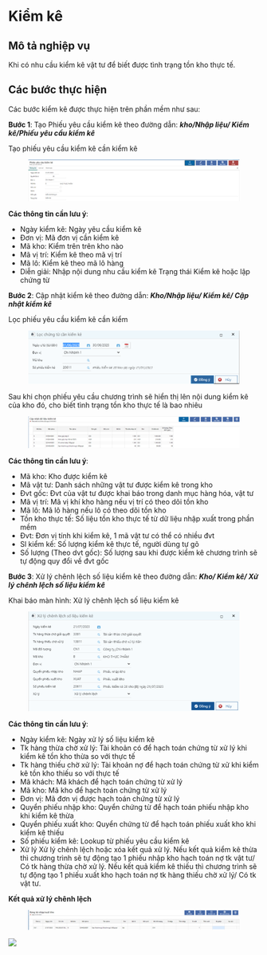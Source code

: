 # Kiểm kê

## Mô tả nghiệp vụ

Khi có nhu cầu kiểm kê vật tư để biết được tình trạng tồn kho thực tế.

## Các bước thực hiện

Các bước kiểm kê được thực hiện trên phần mềm như sau:

**Bước 1**: Tạo Phiếu yêu cầu kiểm kê theo đường dẫn: _**kho/Nhập liệu/ Kiểm kê/Phiếu yêu cầu kiểm kê**_

&#x20;Tạo phiếu yêu cầu kiểm kê cần kiểm kê&#x20;

<figure><img src="../.gitbook/assets/image (90).png" alt=""><figcaption></figcaption></figure>

**Các thông tin cần lưu ý**:

* Ngày kiểm kê: Ngày yêu cầu kiểm kê
* Đơn vị: Mã đơn vị cần kiểm kê
* Mã kho: Kiểm trên trên kho nào
* Mã vị trí: Kiểm kê theo mã vị trí
* Mã lô: Kiểm kê theo mã lô hàng
* Diễn giải: Nhập nội dung nhu cầu kiểm kê Trạng thái Kiểm kê hoặc lập chứng từ

**Bước 2**: Cập nhật kiểm kê theo đường dẫn: _**Kho/Nhập liệu/ Kiểm kê/ Cập nhật kiểm kê**_

Lọc phiếu yêu cầu kiểm kê cần kiểm

<figure><img src="../.gitbook/assets/image (67).png" alt=""><figcaption></figcaption></figure>

Sau khi chọn phiếu yêu cầu chương trình sẽ hiển thị lên nội dung kiểm kê của kho đó, cho biết tình trạng tồn kho thực tế là bao nhiêu

<figure><img src="../.gitbook/assets/image (96).png" alt=""><figcaption></figcaption></figure>

**Các thông tin cần lưu ý**:

* Mã kho: Kho được kiểm kê
* Mã vật tư: Danh sách những vật tư được kiểm kê trong kho
* Đvt gốc: Đvt của vật tư được khai báo trong danh mục hàng hóa, vật tư
* Mã vị trí: Mã vị khí kho hàng nếu vị trí có theo dõi tồn kho
* Mã lô: Mã lô hàng nếu lô có theo dõi tồn kho
* Tồn kho thực tế: Số liệu tồn kho thực tế từ dữ liệu nhập xuất trong phần mềm
* Đvt: Đơn vị tính khi kiểm kê, 1 mã vật tư có thể có nhiều đvt
* Sl kiểm kế: Số lượng kiểm kê thực tế, người dùng tự gõ
* Số lượng (Theo dvt gốc): Số lượng sau khi được kiểm kê chương trình sẽ tự động quy đổi về đvt gốc

**Bước 3**: Xử lý chênh lệch số liệu kiểm kê theo đường dẫn: _**Kho/ Kiểm kê/ Xử lý chênh lệch số liệu kiểm kê**_

Khai báo màn hình: Xử lý chênh lệch số liệu kiểm kê

<figure><img src="../.gitbook/assets/image (37).png" alt=""><figcaption></figcaption></figure>

**Các thông tin cần lưu ý**:

* Ngày kiểm kê: Ngày xử lý số liệu kiểm kê
* Tk hàng thừa chờ xử lý: Tài khoản có để hạch toán chứng từ xử lý khi kiểm kê tồn kho thừa so với thực tế&#x20;
* Tk hàng thiếu chờ xử lý: Tài khoản nợ để hạch toán chứng từ xử khi kiểm kê tồn kho thiếu so với thực tế
* Mã khách: Mã khách để hạch toán chứng từ xử lý&#x20;
* Mã kho: Mã kho để hạch toán chứng từ xử lý&#x20;
* Đơn vị: Mã đơn vị được hạch toán chứng từ xử lý&#x20;
* Quyển phiếu nhập kho: Quyển chứng từ để hạch toán phiếu nhập kho khi kiểm kê thừa&#x20;
* &#x20;Quyển phiếu xuất kho: Quyển chứng từ để hạch toán phiếu xuất kho khi kiểm kê thiếu&#x20;
* Số phiếu kiểm kê: Lookup từ phiếu yêu cầu kiểm kê&#x20;
* &#x20;Xử lý Xử lý chênh lệch hoặc xóa kết quả xử lý. Nếu kết quả kiểm kê thừa thì chương trình sẽ tự động tạo 1 phiếu nhập kho hạch toán nợ tk vật tư/ Có tk hàng thừa chờ xử lý. Nếu kết quả kiểm kê thiếu thì chương trình sẽ tự động tạo 1 phiếu xuất kho hạch toán nợ tk hàng thiếu chờ xử lý/ Có tk vật tư.

**Kết quả xử lý chênh lệch**

<figure><img src="../.gitbook/assets/image (18).png" alt=""><figcaption></figcaption></figure>

![](https://github.com/anhplm/TC-KT/blob/main/.gitbook/assets/sb\_12.png)
